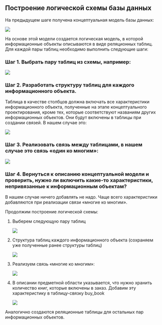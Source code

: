## Построение логической схемы базы данных

На предыдущем шаге получена концептуальная модель базы данных:  

![ ](https://ucarecdn.com/0762c3db-d279-4e2b-ad49-999487152460/)

На основе этой модели создается логическая модель, в которой информационные объекты описываются в виде реляционных таблиц. Для каждой пары таблиц необходимо выполнить следующие шаги:

### Шаг 1. Выбрать пару таблиц из схемы, например:  

![ ](https://ucarecdn.com/fe115857-6cfa-4af8-9cb7-aed3af3f3103/)


### Шаг 2. Разработать структуру таблиц для каждого информационного объекта. 
Таблица в качестве столбцов должна включать все характеристики информационного объекта, полученные на этапе концептуального проектирования, кроме тех, которые соответствуют названиям других информационных объектов. Они будут включены в таблицы при создании связей. В нашем случае это:

![ ](https://ucarecdn.com/7815f595-82af-4719-964c-7d9ee8d21ce5/)

### Шаг 3. Реализовать связь между таблицами, в нашем случае это связь «один ко многим»:  

![ ](https://ucarecdn.com/221ffcc3-59c9-462f-a67f-c3f40b5d38df/)

### Шаг 4. Вернуться к описанию концептуальной модели и проверить, нужно ли включить какие-то характеристики, непривязанные к информационным объектам? 
В нашем случае ничего добавлять не надо. Чаще всего характеристики добавляются при реализации связи «многие ко многим».

Продолжим построение логической схемы:

1. Выберем следующую пару таблиц  

    ![ ](https://ucarecdn.com/ecb17c2b-d33b-4692-b98f-f7808856c41c/)

2. Структура таблиц каждого информационного объекта (сохраняем уже полученные ранее структуры таблиц)  

    ![ ](https://ucarecdn.com/ea2920c7-63d6-405e-95dd-f004a9464930/)  

3. Реализуем связь «многие ко многим»:  

    ![ ](https://ucarecdn.com/cf766618-eb66-40bc-93a4-49e20dc5d1fc/) 

4. В описании предметной области указывается, что нужно хранить количество книг, которые включены в заказ. Добавим эту характеристику в таблицу-связку buy_book  

    ![ ](https://ucarecdn.com/2dafe809-b693-499b-8179-0e021a65148d/)

Аналогично создаются реляционные таблицы для остальных пар информационных объектов.